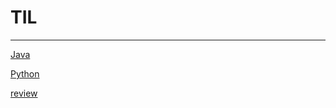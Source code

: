 # TIL
---

[Java](https://github.com/PARKHEECHANG/TIL/blob/master/Java.md)


[Python](https://github.com/PARKHEECHANG/TIL/blob/master/Python.md)


[review](https://github.com/PARKHEECHANG/TIL/blob/master/review.md)
